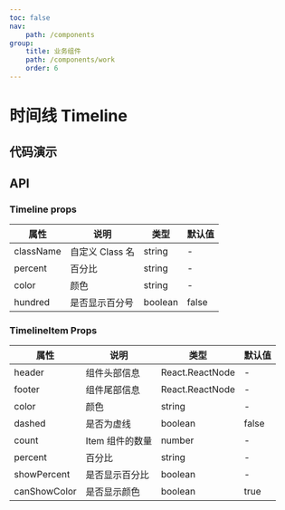 ```yaml
---
toc: false
nav:
    path: /components
group:
    title: 业务组件
    path: /components/work
    order: 6
---
```


# 时间线 Timeline

## 代码演示

<code src="./demo/index.tsx"></code>

## API

### Timeline props

| 属性      | 说明            | 类型    | 默认值 |
| --------- | --------------- | ------- | ------ |
| className | 自定义 Class 名 | string  | -      |
| percent   | 百分比          | string  | -      |
| color     | 颜色            | string  | -      |
| hundred   | 是否显示百分号  | boolean | false  |

### TimelineItem Props

| 属性         | 说明            | 类型            | 默认值 |
| ------------ | --------------- | --------------- | ------ |
| header       | 组件头部信息    | React.ReactNode | -      |
| footer       | 组件尾部信息    | React.ReactNode | -      |
| color        | 颜色            | string          | -      |
| dashed       | 是否为虚线      | boolean         | false  |
| count        | Item 组件的数量 | number          | -      |
| percent      | 百分比          | string          | -      |
| showPercent  | 是否显示百分比  | boolean         | -      |
| canShowColor | 是否显示颜色    | boolean         | true   |
